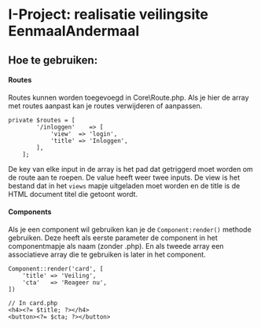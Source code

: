 # I-Project: realisatie veilingsite EenmaalAndermaal 

## Hoe te gebruiken:
#### Routes
Routes kunnen worden toegevoegd in Core\Route.php. Als je hier de array met routes aanpast kan je routes verwijderen of aanpassen.
```
private $routes = [
        '/inloggen'    => [
            'view'  => 'login',
            'title' => 'Inloggen',
        ],
    ];
```
De key van elke input in de array is het pad dat getriggerd moet worden om de route aan te roepen. De value heeft weer twee inputs. De view is het bestand dat in het ``views`` mapje uitgeladen moet worden en de title is de HTML document titel die getoont wordt.

#### Components
Als je een component wil gebruiken kan je de ``Component:render()`` methode gebruiken. Deze heeft als eerste parameter de component in het componentmapje als naam (zonder .php). En als tweede array een associatieve array die te gebruiken is later in het component.
```
Component::render('card', [
    'title' => 'Veiling',
    'cta'   => 'Reageer nu',
])

// In card.php
<h4><?= $title; ?></h4>
<button><?= $cta; ?></button>
```